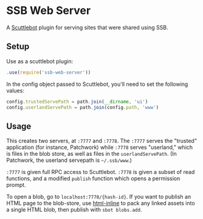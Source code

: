 # SSB Web Server

A [Scuttlebot](https://github.com/ssbc/scuttlebot) plugin for serving sites that were shared using SSB.

## Setup

Use as a scuttlebot plugin:

```js
.use(require('ssb-web-server'))
```

In the config object passed to Scuttlebot, you'll need to set the following values:

```js
config.trustedServePath = path.join(__dirname, 'ui')
config.userlandServePath = path.join(config.path, 'www')
```

## Usage

This creates two servers, at `:7777` and `:7778`. The `:7777` serves the "trusted" application (for instance, Patchwork) while `:7778` serves "userland," which is files in the blob store, as well as files in the `userlandServePath`. (In Patchwork, the userland servepath is `~/.ssb/www`.)

`:7777` is given full RPC access to Scuttlebot. `:7778` is given a subset of read functions, and a modified `publish` function which opens a permission prompt.

To open a blob, go to `localhost:7778/{hash-id}`. If you want to publish an HTML page to the blob-store, use [html-inline](https://www.npmjs.com/package/html-inline) to pack any linked assets into a single HTML blob, then publish with `sbot blobs.add`.